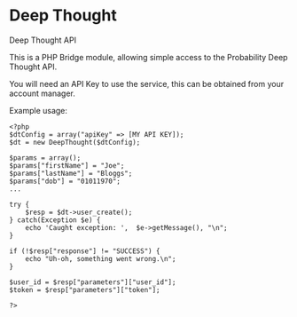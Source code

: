 Deep Thought
============

Deep Thought API

This is a PHP Bridge module, allowing simple access to the Probability Deep Thought API.

You will need an API Key to use the service, this can be obtained from your account manager.

Example usage:

    <?php
    $dtConfig = array("apiKey" => [MY API KEY]);
    $dt = new DeepThought($dtConfig);
    
    $params = array();
    $params["firstName"] = "Joe";
    $params["lastName"] = "Bloggs";
    $params["dob"] = "01011970";
    ...
    
    try {
        $resp = $dt->user_create();
    } catch(Exception $e) {
        echo 'Caught exception: ',  $e->getMessage(), "\n";
    }
    
    if (!$resp["response"] != "SUCCESS") {
        echo "Uh-oh, something went wrong.\n";
    }
    
    $user_id = $resp["parameters"]["user_id"];
    $token = $resp["parameters"]["token"];
    
    ?>
